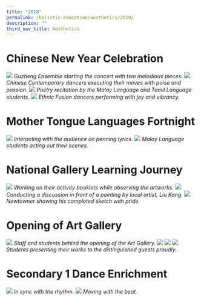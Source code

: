 ```yaml
---
title: "2018"
permalink: /holistic-education/aesthetics/2018/
description: ""
third_nav_title: Aesthetics
---
```

# Chinese New Year Celebration
![](/images/CNY%201.jpg)
*Guzheng Ensemble starting the concert with two melodious pieces.*
![](/images/cny%202.png)
*Chinese Contemporary dancers executing their moves with poise and passion.*
![](/images/CNY%203.jpg)
*Poetry recitation by the Malay Language and Tamil Language students.*
![](/images/CNY%204.jpg)
*Ethnic Fusion dancers performing with joy and vibrancy.*

# Mother Tongue Languages Fortnight
![](/images/MTL%201.jpg)
*Interacting with the audience on penning lyrics.*
![](/images/MTL%202.jpg)
*Malay Language students acting out their scenes.*

# National Gallery Learning Journey
![](/images/National%20Gallery%201.jpg)
*Working on their activity booklets while observing the artworks.*
![](/images/National%20Gallery%202.jpg)
*Conducting a discussion in front of a painting by local artist, Liu Kang.*
![](/images/National%20Gallery%203.jpg)
*Newtowner showing his completed sketch with pride.*

# Opening of Art Gallery
![](/images/Gallery%201.jpg)
*Staff and students behind the opening of the Art Gallery.*
![](/images/Gallery%202A.jpg)
![](/images/Gallery%202B.jpg)
![](/images/Gallery%202C.jpg)
*Students presenting their works to the distinguished guests proudly.*
 
# Secondary 1 Dance Enrichment
![](/images/Sec%201%20Dance%201.jpg)
*In sync with the rhythm.*
![](/images/Sec%201%20Dance.jpg)
*Moving with the beat.*